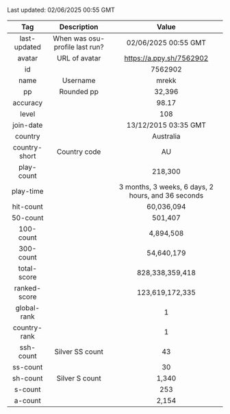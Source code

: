 Last updated: <!-- osu-last-updated -->02/06/2025 00:55 GMT<!-- osu-last-updated -->

|      Tag      |          Description           |                                             Value                                              |
| :-----------: | :----------------------------: | :--------------------------------------------------------------------------------------------: |
| last-updated  | When was osu-profile last run? |             <!-- osu-last-updated -->02/06/2025 00:55 GMT<!-- osu-last-updated -->             |
|    avatar     |         URL of avatar          |                 <!-- osu-avatar -->https://a.ppy.sh/7562902<!-- osu-avatar -->                 |
|      id       |                                |                             <!-- osu-id -->7562902<!-- osu-id -->                              |
|     name      |            Username            |                            <!-- osu-name -->mrekk<!-- osu-name -->                             |
|      pp       |           Rounded pp           |                              <!-- osu-pp -->32,396<!-- osu-pp -->                              |
|   accuracy    |                                |                        <!-- osu-accuracy -->98.17<!-- osu-accuracy -->                         |
|     level     |                                |                            <!-- osu-level -->108<!-- osu-level -->                             |
|   join-date   |                                |                <!-- osu-join-date -->13/12/2015 03:35 GMT<!-- osu-join-date -->                |
|    country    |                                |                       <!-- osu-country -->Australia<!-- osu-country -->                        |
| country-short |          Country code          |                     <!-- osu-country-short -->AU<!-- osu-country-short -->                     |
|  play-count   |                                |                     <!-- osu-play-count -->218,300<!-- osu-play-count -->                      |
|   play-time   |                                | <!-- osu-play-time -->3 months, 3 weeks, 6 days, 2 hours, and 36 seconds<!-- osu-play-time --> |
|   hit-count   |                                |                     <!-- osu-hit-count -->60,036,094<!-- osu-hit-count -->                     |
|   50-count    |                                |                       <!-- osu-50-count -->501,407<!-- osu-50-count -->                        |
|   100-count   |                                |                     <!-- osu-100-count -->4,894,508<!-- osu-100-count -->                      |
|   300-count   |                                |                     <!-- osu-300-count -->54,640,179<!-- osu-300-count -->                     |
|  total-score  |                                |                <!-- osu-total-score -->828,338,359,418<!-- osu-total-score -->                 |
| ranked-score  |                                |               <!-- osu-ranked-score -->123,619,172,335<!-- osu-ranked-score -->                |
|  global-rank  |                                |                       <!-- osu-global-rank -->1<!-- osu-global-rank -->                        |
| country-rank  |                                |                      <!-- osu-country-rank -->1<!-- osu-country-rank -->                       |
|   ssh-count   |        Silver SS count         |                         <!-- osu-ssh-count -->43<!-- osu-ssh-count -->                         |
|   ss-count    |                                |                          <!-- osu-ss-count -->30<!-- osu-ss-count -->                          |
|   sh-count    |         Silver S count         |                        <!-- osu-sh-count -->1,340<!-- osu-sh-count -->                         |
|    s-count    |                                |                          <!-- osu-s-count -->253<!-- osu-s-count -->                           |
|    a-count    |                                |                         <!-- osu-a-count -->2,154<!-- osu-a-count -->                          |
